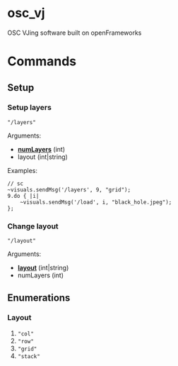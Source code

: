 # osc_vj
OSC VJing software built on openFrameworks

# Commands

## Setup

### Setup layers

`"/layers"`

Arguments:
- [**numLayers**](#layouts) (int)
- layout (int|string)

Examples:
```
// sc
~visuals.sendMsg('/layers', 9, "grid");
9.do { |i|
	~visuals.sendMsg('/load', i, "black_hole.jpeg");
};
```

### Change layout

`"/layout"`

Arguments:
- [**layout**](#layouts) (int|string)
- numLayers (int)

## Enumerations

### Layout
1. `"col"`
2. `"row"`
3. `"grid"`
4. `"stack"`
